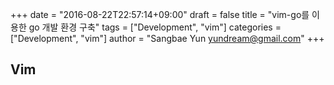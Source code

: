 +++
date = "2016-08-22T22:57:14+09:00"
draft = false
title = "vim-go를 이용한 go 개발 환경 구축"
tags = ["Development", "vim"]
categories = ["Development", "vim"]
author = "Sangbae Yun yundream@gmail.com"
+++
## Vim
